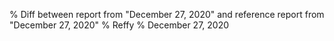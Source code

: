 % Diff between report from "December 27, 2020" and reference report from "December 27, 2020"
% Reffy
% December 27, 2020

